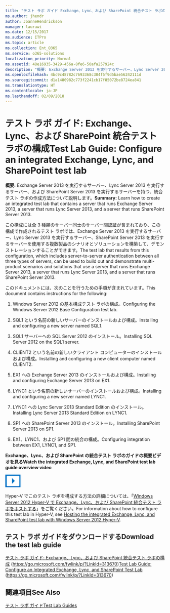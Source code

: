 ```yaml
---
title: "テスト ラボ ガイド Exchange、Lync、および SharePoint 統合テスト ラボの構成"
ms.author: jhendr
author: JoanneHendrickson
manager: laurawi
ms.date: 12/15/2017
ms.audience: ITPro
ms.topic: article
ms.collection: Ent_O365
ms.service: o365-solutions
localization_priority: Normal
ms.assetid: 48e16935-3429-456a-8fe6-50afa257924c
description: "概要: Exchange Server 2013 を実行するサーバー、Lync Server 2013 を実行するサーバー、および SharePoint Server 2013 を実行するサーバーを持つ、統合テスト ラボの作成方法について説明します。"
ms.openlocfilehash: 4bc9c48782c7693368c304f5f9d5bae56242111d
ms.sourcegitcommit: d1a1480982c773f2241cb17f85072be8724ea841
ms.translationtype: HT
ms.contentlocale: ja-JP
ms.lasthandoff: 02/09/2018
---
```

# <a name="test-lab-guide-configure-an-integrated-exchange-lync-and-sharepoint-test-lab"></a><span data-ttu-id="cbe1d-103">テスト ラボ ガイド: Exchange、Lync、および SharePoint 統合テスト ラボの構成</span><span class="sxs-lookup"><span data-stu-id="cbe1d-103">Test Lab Guide: Configure an integrated Exchange, Lync, and SharePoint test lab</span></span>

 <span data-ttu-id="cbe1d-104">**概要:** Exchange Server 2013 を実行するサーバー、Lync Server 2013 を実行するサーバー、および SharePoint Server 2013 を実行するサーバーを持つ、統合テスト ラボの作成方法について説明します。</span><span class="sxs-lookup"><span data-stu-id="cbe1d-104">**Summary:** Learn how to create an integrated test lab that contains a server that runs Exchange Server 2013, a server that runs Lync Server 2013, and a server that runs SharePoint Server 2013.</span></span>
  
<span data-ttu-id="cbe1d-105">この構成には全 3 種類のサーバー同士のサーバー間認証が含まれており、この構成で作成されるテスト ラボでは、Exchange Server 2013 を実行するサーバー、Lync Server 2013 を実行するサーバー、SharePoint Server 2013 を実行するサーバーを使用する複数製品のシナリオとソリューションを構築して、デモンストレーションすることができます。</span><span class="sxs-lookup"><span data-stu-id="cbe1d-105">The test lab that results from this configuration, which includes server-to-server authentication between all three types of servers, can be used to build out and demonstrate multi-product scenarios and solutions that use a server that runs Exchange Server 2013, a server that runs Lync Server 2013, and a server that runs SharePoint Server 2013.</span></span>
  
<span data-ttu-id="cbe1d-106">このドキュメントには、次のことを行うための手順が含まれています。</span><span class="sxs-lookup"><span data-stu-id="cbe1d-106">This document contains instructions for the following:</span></span>
  
1. <span data-ttu-id="cbe1d-107">Windows Server 2012 の基本構成テスト ラボの構成。</span><span class="sxs-lookup"><span data-stu-id="cbe1d-107">Configuring the Windows Server 2012 Base Configuration test lab.</span></span>
    
2. <span data-ttu-id="cbe1d-108">SQL1 という名前の新しいサーバーのインストールおよび構成。</span><span class="sxs-lookup"><span data-stu-id="cbe1d-108">Installing and configuring a new server named SQL1.</span></span>
    
3. <span data-ttu-id="cbe1d-109">SQL1 サーバーへの SQL Server 2012 のインストール。</span><span class="sxs-lookup"><span data-stu-id="cbe1d-109">Installing SQL Server 2012 on the SQL1 server.</span></span>
    
4. <span data-ttu-id="cbe1d-110">CLIENT2 という名前の新しいクライアント コンピューターのインストールおよび構成。</span><span class="sxs-lookup"><span data-stu-id="cbe1d-110">Installing and configuring a new client computer named CLIENT2.</span></span>
    
5. <span data-ttu-id="cbe1d-111">EX1 への Exchange Server 2013 のインストールおよび構成。</span><span class="sxs-lookup"><span data-stu-id="cbe1d-111">Installing and configuring Exchange Server 2013 on EX1.</span></span>
    
6. <span data-ttu-id="cbe1d-112">LYNC1 という名前の新しいサーバーのインストールおよび構成。</span><span class="sxs-lookup"><span data-stu-id="cbe1d-112">Installing and configuring a new server named LYNC1.</span></span>
    
7. <span data-ttu-id="cbe1d-113">LYNC1 への Lync Server 2013 Standard Edition のインストール。</span><span class="sxs-lookup"><span data-stu-id="cbe1d-113">Installing Lync Server 2013 Standard Edition on LYNC1.</span></span>
    
8. <span data-ttu-id="cbe1d-114">SP1 への SharePoint Server 2013 のインストール。</span><span class="sxs-lookup"><span data-stu-id="cbe1d-114">Installing SharePoint Server 2013 on SP1.</span></span>
    
9. <span data-ttu-id="cbe1d-115">EX1、LYNC1、および SP1 間の統合の構成。</span><span class="sxs-lookup"><span data-stu-id="cbe1d-115">Configuring integration between EX1, LYNC1, and SP1.</span></span>
    
<span data-ttu-id="cbe1d-116">**Exchange、Lync、および SharePoint の統合テスト ラボのガイドの概要ビデオを見る**</span><span class="sxs-lookup"><span data-stu-id="cbe1d-116">**Watch the integrated Exchange, Lync, and SharePoint test lab guide overview video**</span></span>

![ビデオ (再生ボタン) アイコン](images/mod_icon_video_M.png)
  
<span data-ttu-id="cbe1d-118">Hyper-V でこのテスト ラボを構成する方法の詳細については、「[Windows Server 2012 Hyper-V で Exchange、Lync、および SharePoint 統合テスト ラボをホストする](https://social.technet.microsoft.com/wiki/contents/articles/18483.hosting-the-integrated-exchange-lync-and-sharepoint-test-lab-with-windows-server-2012-hyper-v.aspx)」をご覧ください。</span><span class="sxs-lookup"><span data-stu-id="cbe1d-118">For information about how to configure this test lab in Hyper-V, see [Hosting the integrated Exchange, Lync, and SharePoint test lab with Windows Server 2012 Hyper-V](https://social.technet.microsoft.com/wiki/contents/articles/18483.hosting-the-integrated-exchange-lync-and-sharepoint-test-lab-with-windows-server-2012-hyper-v.aspx).</span></span>
  
## <a name="download-the-test-lab-guide"></a><span data-ttu-id="cbe1d-119">テスト ラボ ガイドをダウンロードする</span><span class="sxs-lookup"><span data-stu-id="cbe1d-119">Download the test lab guide</span></span>

<span data-ttu-id="cbe1d-120">[テスト ラボ ガイド: Exchange、Lync、および SharePoint 統合テスト ラボの構成](https://go.microsoft.com/fwlink/p/?LinkId=313670) (https://go.microsoft.com/fwlink/p/?LinkId=313670)</span><span class="sxs-lookup"><span data-stu-id="cbe1d-120">[Test Lab Guide: Configure an Integrated Exchange, Lync, and SharePoint Test Lab](https://go.microsoft.com/fwlink/p/?LinkId=313670) (https://go.microsoft.com/fwlink/p/?LinkId=313670)</span></span>
  
## <a name="see-also"></a><span data-ttu-id="cbe1d-121">関連項目</span><span class="sxs-lookup"><span data-stu-id="cbe1d-121">See Also</span></span>

[<span data-ttu-id="cbe1d-122">テスト ラボ ガイド</span><span class="sxs-lookup"><span data-stu-id="cbe1d-122">Test Lab Guides</span></span>](https://go.microsoft.com/fwlink/p/?LinkId=202817)




